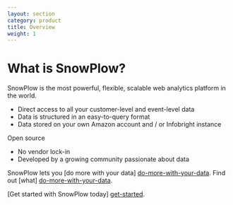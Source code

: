 ```yaml
---
layout: section
category: product
title: Overview
weight: 1
---
```


# What is SnowPlow?

SnowPlow is the most powerful, flexible, scalable web analytics platform in the world. 

* Direct access to all your customer-level and event-level data
* Data is structured in an easy-to-query format
* Data stored on your own Amazon account and / or Infobright instance

Open source

* No vendor lock-in
* Developed by a growing community passionate about data

SnowPlow lets you [do more with your data] [do-more-with-your-data]. Find out [what] [do-more-with-your-data]. 

[Get started with SnowPlow today] [get-started].



[do-more-with-your-data]: do-more-with-your-data.html
[get-started]: get-started.html

